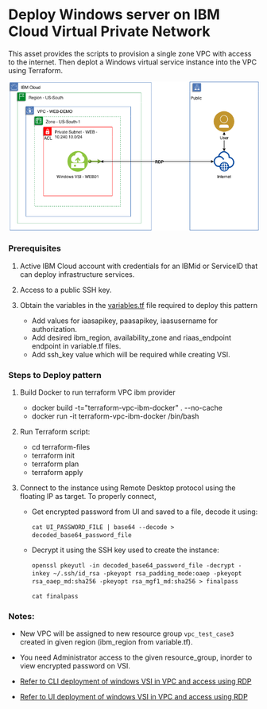 # Deploy Windows server on IBM Cloud Virtual Private Network

This asset provides the scripts to provision a single zone VPC with access to the internet. Then deplot a Windows virtual service instance into the VPC using Terraform.

![Architecture](imgs/architecture.png)

### Prerequisites

1. Active IBM Cloud account with credentials for an IBMid or ServiceID that can deploy infrastructure services.
2. Access to a public SSH key.
3. Obtain the variables in the [variables.tf](./infrastructure_code/variables.tf) file required to deploy this pattern

   - Add values for iaasapikey, paasapikey, iaasusername for authorization.
   - Add desired ibm_region, availability_zone and riaas_endpoint endpoint in variable.tf files.
   - Add ssh_key value which will be required while creating VSI.

### Steps to Deploy pattern

1. Build Docker to run terraform VPC ibm provider

   - docker build -t="terraform-vpc-ibm-docker" . --no-cache
   - docker run -it terraform-vpc-ibm-docker /bin/bash

2. Run Terraform script:

   - cd terraform-files
   - terraform init
   - terraform plan
   - terraform apply

3. Connect to the instance using Remote Desktop protocol using the floating IP as target. To properly connect,

   - Get encrypted password from UI and saved to a file, decode it using:
     ```
     cat UI_PASSWORD_FILE | base64 --decode > decoded_base64_password_file
     ```
   - Decrypt it using the SSH key used to create the instance:
     ```
     openssl pkeyutl -in decoded_base64_password_file -decrypt -inkey ~/.ssh/id_rsa -pkeyopt rsa_padding_mode:oaep -pkeyopt rsa_oaep_md:sha256 -pkeyopt rsa_mgf1_md:sha256 > finalpass
     ```
     ```
     cat finalpass
     ```

### Notes:

- New VPC will be assigned to new resource group `vpc_test_case3` created in given region (ibm_region from variable.tf).
- You need Administrator access to the given resource_group, inorder to view encrypted password on VSI.
- [Refer to CLI deployment of windows VSI in VPC and access using RDP](https://github.ibm.com/customer-success/ibmcloud/tree/master/VPC_Phase1/VPC_Scenarios/vpc3)
- [Refer to UI deployment of windows VSI in VPC and access using RDP](https://github.ibm.com/customer-success/ibmcloud/tree/master/VPC_Phase1/VPC_Scenarios/vpc3/UI)

  <!-- - New VPC resources will be assigned the account's default Resource Group. Use the ibmcloud target command to select the desired group and region for the VPC. In our case we want to use group VPC1 instead of default, and locate the VPC in the us-south region. -->

<!-- - Edit the variables.tf file to enter your particular values for each deployment -->
